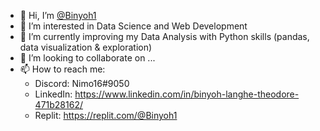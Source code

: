 - 👋 Hi, I’m [@Binyoh1](https://github.com/Binyoh1)
- 👀 I’m interested in Data Science and Web Development
- 🌱 I’m currently improving my Data Analysis with Python skills (pandas, data visualization & exploration)
- 💞️ I’m looking to collaborate on ...
- 📫 How to reach me: 
  - Discord: Nimo16#9050
  - LinkedIn: https://www.linkedin.com/in/binyoh-langhe-theodore-471b28162/
  - Replit: https://replit.com/@Binyoh1

<!---
Binyoh1/Binyoh1 is a ✨ special ✨ repository because its `README.md` (this file) appears on your GitHub profile.
You can click the Preview link to take a look at your changes.
--->

